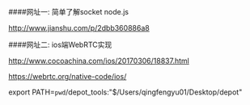 ####网址一: 简单了解socket node.js

http://www.jianshu.com/p/2dbb360886a8

####网址二: ios端WebRTC实现

http://www.cocoachina.com/ios/20170306/18837.html

https://webrtc.org/native-code/ios/


export PATH=`pwd`/depot_tools:"$/Users/qingfengyu01/Desktop/depot" 


